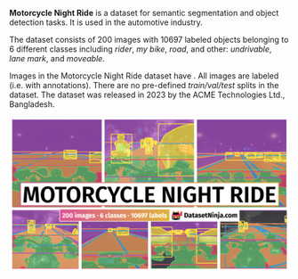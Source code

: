 **Motorcycle Night Ride** is a dataset for semantic segmentation and object detection tasks. It is used in the automotive industry. 

The dataset consists of 200 images with 10697 labeled objects belonging to 6 different classes including *rider*, *my bike*, *road*, and other: *undrivable*, *lane mark*, and *moveable*.

Images in the Motorcycle Night Ride dataset have . All images are labeled (i.e. with annotations). There are no pre-defined <i>train/val/test</i> splits in the dataset. The dataset was released in 2023 by the ACME Technologies Ltd., Bangladesh.

<img src="https://github.com/dataset-ninja/motorcycle-night-ride/raw/main/visualizations/poster.png">

